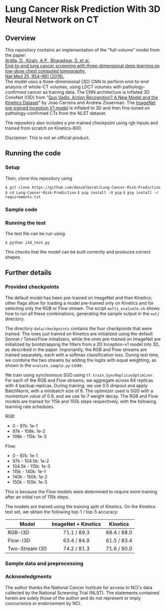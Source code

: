 # Lung Cancer Risk Prediction With 3D Neural Network on CT

## Overview

This repository contains an implementation of the "full-volume" model from the paper:  
[Ardila, D., Kiraly, A.P., Bharadwaj, S. et al. <br/>End-to-end lung cancer screening with 
three-dimensional deep learning on low-dose chest computed tomography. <br/> Nat Med 25, 954–961 (2019).](https://doi.org/10.1038/s41591-019-0447-x)  
The model uses a three-dimensional (3D) CNN to perform end-to-end analysis of whole-CT volumes, using LDCT
volumes with pathology-confirmed cancer as training data.
The CNN architecture is Inflated 3D ConvNet (I3D) from "[Quo Vadis,
Action Recognition? A New Model and the Kinetics
Dataset](http://openaccess.thecvf.com/content_cvpr_2017/html/Carreira_Quo_Vadis_Action_CVPR_2017_paper.html)" by Joao Carreira and Andrew
Zisserman. 
The [ImageNet pre-trained Inception V1 model](http://download.tensorflow.org/models/inception_v1_2016_08_28.tar.gz) is inflated to 3D and then fine-tuned on pathology-confirmed CTs from the NLST dataset.

The repository also includes a pre-trained checkpoint using rgb inputs and trained from scratch on Kinetics-600.

Disclaimer: This is not an official product.

## Running the code

### Setup

Then, clone this repository using

`$ git clone https://github.com/danielkorat/Lung-Cancer-Risk-Prediction`
`$ cd Lung-Cancer-Risk-Prediction`
`$ pip install -U pip`
`$ pip install -r requirements.txt`

### Sample code

### Running the test

The test file can be run using

`$ python i3d_test.py`

This checks that the model can be built correctly and produces correct shapes.

## Further details

### Provided checkpoints

The default model has been pre-trained on ImageNet and then Kinetics; other
flags allow for loading a model pre-trained only on Kinetics and for selecting
only the RGB or Flow stream. The script `multi_evaluate.sh` shows how to run all
these combinations, generating the sample output in the `out/` directory.

The directory `data/checkpoints` contains the four checkpoints that were
trained. The ones just trained on Kinetics are initialized using the default
Sonnet / TensorFlow initializers, while the ones pre-trained on ImageNet are
initialized by bootstrapping the filters from a 2D Inception-v1 model into 3D,
as described in the paper. Importantly, the RGB and Flow streams are trained
separately, each with a softmax classification loss. During test time, we
combine the two streams by adding the logits with equal weighting, as shown in
the `evalute_sample.py` code.

We train using synchronous SGD using `tf.train.SyncReplicasOptimizer`. For each
of the RGB and Flow streams, we aggregate across 64 replicas with 4 backup
replicas. During training, we use 0.5 dropout and apply BatchNorm, with a
minibatch size of 6. The optimizer used is SGD with a momentum value of 0.9, and
we use 1e-7 weight decay. The RGB and Flow models are trained for 115k and 155k
steps respectively, with the following learning rate schedules.

RGB:

*   0 - 97k: 1e-1
*   97k - 108k: 1e-2
*   108k - 115k: 1e-3

Flow:

*   0 - 97k: 1e-1
*   97k - 104.5k: 1e-2
*   104.5k - 115k: 1e-3
*   115k - 140k: 1e-1
*   140k - 150k: 1e-2
*   150k - 155k: 1e-3

This is because the Flow models were determined to require more training after
an initial run of 115k steps.

The models are trained using the training split of Kinetics. On the Kinetics
test set, we obtain the following top-1 / top-5 accuracy:

Model          | ImageNet + Kinetics | Kinetics
-------------- | :-----------------: | -----------
RGB-I3D        | 71.1 / 89.3         | 68.4 / 88.0
Flow-I3D       | 63.4 / 84.9         | 61.5 / 83.4
Two-Stream I3D | 74.2 / 91.3         | 71.6 / 90.0

### Sample data and preprocessing


### Acknowledgments

The author thanks the National Cancer Institute for access to NCI's data collected by the National Screening Trial (NLST).
The statements contained herein are solely those of the author and do not represent or imply concurrence or endorsement by NCI.
